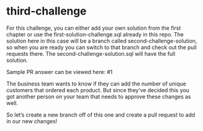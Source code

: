 # third-challenge

For this challenge, you can either add your own solution from the first chapter or use the first-solution-challenge.sql already in this repo. The solution here in this case will be a branch called second-challenge-solution, so when you are ready you can switch to that branch and check out the pull requests there. The second-challenge-solution.sql will have the full solution.

Sample PR answer can be viewed here: #1

The business team wants to know if they can add the number of unique customers that ordered each product. But since they’ve decided this you got another person on your team that needs to approve these changes as well.

So let’s create a new branch off of this one and create a pull request to add in our new changes!

